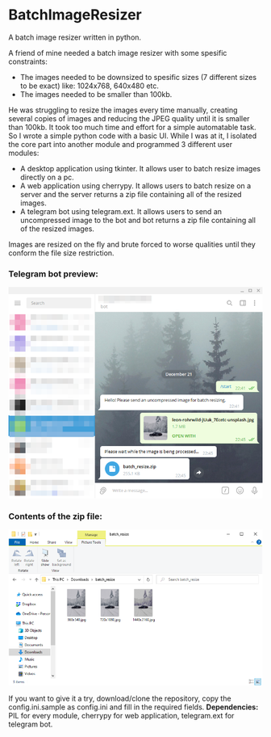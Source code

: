 # BatchImageResizer
A batch image resizer written in python.

A friend of mine needed a batch image resizer with some spesific constraints:
- The images needed to be downsized to spesific sizes (7 different sizes to be exact) like: 1024x768, 640x480 etc.
- The images needed to be smaller than 100kb.

He was struggling to resize the images every time manually, creating several copies of images and reducing the JPEG quality until it is smaller than 100kb. It took too much time and effort for a simple automatable task. So I wrote a simple python code with a basic UI. While I was at it, I isolated the core part into another module and programmed 3 different user modules:
- A desktop application using tkinter. It allows user to batch resize images directly on a pc.
- A web application using cherrypy. It allows users to batch resize on a server and the server returns a zip file containing all of the resized images.
- A telegram bot using telegram.ext. It allows users to send an uncompressed image to the bot and bot returns a zip file containing all of the resized images.

Images are resized on the fly and brute forced to worse qualities until they conform the file size restriction.

### Telegram bot preview:

<p align="center">
  <img width="764" src="https://github.com/basarozogut/BatchImageResizer/blob/main/preview/preview_telegram.png">
</p>

### Contents of the zip file:

<p align="center">
  <img width="849" src="https://github.com/basarozogut/BatchImageResizer/blob/main/preview/preview_download.png">
</p>

If you want to give it a try, download/clone the repository, copy the config.ini.sample as config.ini and fill in the required fields.
**Dependencies:** PIL for every module, cherrypy for web application, telegram.ext for telegram bot.

